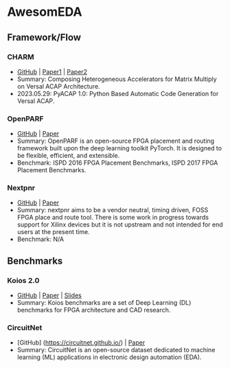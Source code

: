 # AwesomEDA

## Framework/Flow

### CHARM
- [GitHub](https://github.com/arc-research-lab/CHARM) | [Paper1](https://dl.acm.org/doi/10.1145/3543622.3573210) | [Paper2](https://arxiv.org/pdf/2305.18698.pdf)
- Summary: Composing Heterogeneous Accelerators for Matrix Multiply on Versal ACAP Architecture.
- 2023.05.29: PyACAP 1.0: Python Based Automatic Code Generation for Versal ACAP.

### OpenPARF
- [GitHub](https://github.com/PKU-IDEA/OpenPARF) | [Paper](https://arxiv.org/abs/2306.16665)
- Summary: OpenPARF is an open-source FPGA placement and routing framework built upon the deep learning toolkit PyTorch. It is designed to be flexible, efficient, and extensible.
- Benchmark: ISPD 2016 FPGA Placement Benchmarks, ISPD 2017 FPGA Placement Benchmarks.

### Nextpnr
- [GitHub](https://github.com/YosysHQ/nextpnr) | [Paper](https://arxiv.org/ftp/arxiv/papers/1903/1903.10407.pdf)
- Summary: nextpnr aims to be a vendor neutral, timing driven, FOSS FPGA place and route tool. There is some work in progress towards support for Xilinx devices but it is not upstream and not intended for end users at the present time.
- Benchmark: N/A

## Benchmarks
### Koios 2.0
- [GitHub](https://github.com/verilog-to-routing/vtr-verilog-to-routing/tree/master/vtr_flow/benchmarks/verilog/koios) | [Paper](https://lca.ece.utexas.edu/pubs/Koios_Benchmarks_IEEE_verified.pdf) | [Slides](https://oscar-workshop.github.io/files/05_Koios_Oscar_2023.pdf)
- Summary: Koios benchmarks are a set of Deep Learning (DL) benchmarks for FPGA architecture and CAD research.

### CircuitNet
- [GitHub] (https://circuitnet.github.io/) | [Paper](https://ieeexplore.ieee.org/document/10158384)
- Summary: CircuitNet is an open-source dataset dedicated to machine learning (ML) applications in electronic design automation (EDA).
